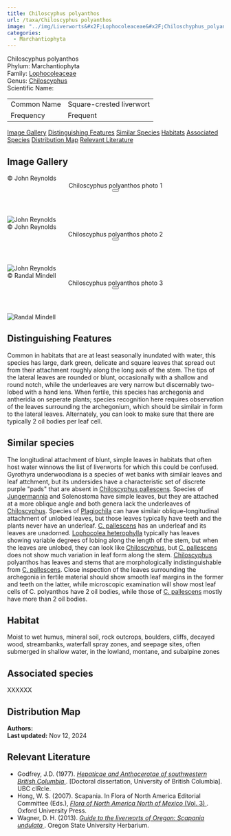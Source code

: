 ```yaml
---
title: Chiloscyphus polyanthos
url: /taxa/Chiloscyphus polyanthos
image: "../img/Liverworts&#x2F;Lophocoleaceae&#x2F;Chiloschyphus_polyanthos&#x2F;macro_pics&#x2F;Chiloscyphus_polyanthos_JR_01.jpg"
categories:
  - Marchantiophyta
---
```


<script defer src="../../js/micromodal.min.js"></script>
<link href="../../css/micromodal.css" rel="stylesheet">

<link href="https://unpkg.com/maplibre-gl@3.6.2/dist/maplibre-gl.css" rel="stylesheet" />
<script defer src="https://unpkg.com/maplibre-gl@3.6.2/dist/maplibre-gl.js"></script>
<script defer src="https://unpkg.com/papaparse@5.4.1/papaparse.min.js"></script>
<script defer src="../../js/records-map.js"></script>

<link href="../../css/style-taxon.css" rel="stylesheet">

<div class="container">
<div class="imerss-content hx-max-w-screen-xl">

<div class="info-panel">
 <div class="info-left">
  <div class="taxon-name">Chiloscyphus polyanthos</div>
   <div class="taxon-rank rank-phylum"><span class="taxon-rank-label">Phylum: </span><span class="taxon-rank-value">Marchantiophyta</span></div>
   <div class="taxon-rank rank-family">
     <span class="taxon-rank-label">Family: </span>
     <span class="taxon-rank-value"><a href="/taxa/Lophocoleaceae">Lophocoleaceae</a></span>
   </div>
   <div class="taxon-rank rank-genus">
     <span class="taxon-rank-label">Genus: </span>
     <span class="taxon-rank-value"><a href="/taxa/Chiloscyphus">Chiloscyphus</a></span>
   </div>
  <div class="taxon-scientific"><span class="scientific-label">Scientific Name: </span>
<a href="https://www.gbif.org/species/ (L.) Corda</span>
                <svg width="20" height="20">
                    <use href="#green-dot"/>
                </svg>
</a>
 </div>
</div>
 <div class="info-right">
<table>
<tr><td class="info-label">Common Name</td><td class="info-value">Square-crested liverwort</td></tr>
<tr><td class="info-label">Frequency</td><td class="info-value">Frequent</td></tr>
</table>
 </div>
</div>

<div class="section-nav">
  <a href="#image-gallery">Image Gallery</a>
  <a href="#distinguishing-features">Distinguishing Features</a>
  <a href="#similar-species">Similar Species</a>
  <a href="#habitats">Habitats</a>
  <a href="#associated-species">Associated Species</a>
  <a href="#distribution-map">Distribution Map</a>
  <a href="#relevant-literature">Relevant Literature</a>
</div>


<h2 id="image-gallery">Image Gallery
</h2>

<div class="imerss-image-header">
  <div class="imerss-image-holder"
       data-micromodal-trigger="modal-plate-photo1"
       style="background-image: url(../../img/Liverworts&#x2F;Lophocoleaceae&#x2F;Chiloschyphus_polyanthos&#x2F;macro_pics&#x2F;Chiloscyphus_polyanthos_JR_01.jpg)"
       title="John Reynolds">
    <div class="imerss-image-copy"> © John Reynolds</div>
  </div>
  <div class="modal micromodal-slide" id="modal-plate-photo1" aria-hidden="true">
      <div class="modal__overlay" tabindex="-1" data-micromodal-close>
          <div class="modal__container" role="dialog" aria-modal="true" aria-labelledby="modal-plate-title-photo1">
              <header class="modal__header">
                  <div class="modal__title" id="modal-plate-title-photo1">
                      Chiloscyphus polyanthos photo 1
                  </div>
                  <button class="modal__close" aria-label="Close" data-micromodal-close></button>
              </header>
              <div class="modal__content" id="modal-plate-content-photo1">
                  <img src="https:&#x2F;&#x2F;lh3.googleusercontent.com&#x2F;d&#x2F;1CEvzYeujEOGaEwDjyT01aXtrPUYRROwl" title="John Reynolds" referrerpolicy="no-referrer"/>
              </div>
          </div>
      </div>
  </div>

  <div class="imerss-image-holder"
       data-micromodal-trigger="modal-plate-photo2"
       style="background-image: url(../../img/Liverworts&#x2F;Lophocoleaceae&#x2F;Chiloschyphus_polyanthos&#x2F;macro_pics&#x2F;Chiloscyphus_polyanthos_JR_02.jpg)"
       title="John Reynolds">
    <div class="imerss-image-copy"> © John Reynolds</div>
  </div>
  <div class="modal micromodal-slide" id="modal-plate-photo2" aria-hidden="true">
      <div class="modal__overlay" tabindex="-1" data-micromodal-close>
          <div class="modal__container" role="dialog" aria-modal="true" aria-labelledby="modal-plate-title-photo2">
              <header class="modal__header">
                  <div class="modal__title" id="modal-plate-title-photo2">
                      Chiloscyphus polyanthos photo 2
                  </div>
                  <button class="modal__close" aria-label="Close" data-micromodal-close></button>
              </header>
              <div class="modal__content" id="modal-plate-content-photo2">
                  <img src="https:&#x2F;&#x2F;lh3.googleusercontent.com&#x2F;d&#x2F;1CBxAMOanfb7F2bNYVqrNyvjuGaLnRumt" title="John Reynolds" referrerpolicy="no-referrer"/>
              </div>
          </div>
      </div>
  </div>

  <div class="imerss-image-holder"
       data-micromodal-trigger="modal-plate-photo3"
       style="background-image: url(../../img/Liverworts&#x2F;Lophocoleaceae&#x2F;Chiloschyphus_polyanthos&#x2F;macro_pics&#x2F;Chiloscyphus_polyanthos_RM_01.jpeg)"
       title="Randal Mindell">
    <div class="imerss-image-copy"> © Randal Mindell</div>
  </div>
  <div class="modal micromodal-slide" id="modal-plate-photo3" aria-hidden="true">
      <div class="modal__overlay" tabindex="-1" data-micromodal-close>
          <div class="modal__container" role="dialog" aria-modal="true" aria-labelledby="modal-plate-title-photo3">
              <header class="modal__header">
                  <div class="modal__title" id="modal-plate-title-photo3">
                      Chiloscyphus polyanthos photo 3
                  </div>
                  <button class="modal__close" aria-label="Close" data-micromodal-close></button>
              </header>
              <div class="modal__content" id="modal-plate-content-photo3">
                  <img src="https:&#x2F;&#x2F;lh3.googleusercontent.com&#x2F;d&#x2F;1CBgVuF9-vQPvbG_667i4VLwB9-yUvMw1" title="Randal Mindell" referrerpolicy="no-referrer"/>
              </div>
          </div>
      </div>
  </div>

</div>


<h2 id="distinguishing-features">Distinguishing Features</h2>

Common in habitats that are at least seasonally inundated with water, this species has large, dark green, delicate and square leaves that spread out from their attachment roughly along the long axis of the stem. The tips of the lateral leaves are rounded or blunt, occasionally with a shallow and round notch, while the underleaves are very narrow but discernably two-lobed with a hand lens. When fertile, this species has archegonia and antheridia on seperate plants; species recognition here requires observation of the leaves surrounding the archegonium, which should be similair in form to the lateral leaves. Alternately, you can look to make sure that there are typically 2 oil bodies per leaf cell. 

<h2 id="similar-species">Similar species</h2>

The longitudinal attachment of blunt, simple leaves in habitats that often host water winnows the list of liverworts for which this could be confused. Gyrothyra underwoodiana is a species of wet banks with similair leaves and leaf attchment, but its undersides have a characteristic set of discrete purple "pads" that are absent in <a href="/taxa/Chiloscyphus pallescens">Chiloscyphus pallescens</a>. Species of <a href="/taxa/Jungermannia">Jungermannia</a> and Solenostoma have simple leaves, but they are attached at a more oblique angle and both genera lack the underleaves of <a href="/taxa/Chiloscyphus">Chiloscyphus</a>. Species of <a href="/taxa/Plagiochila">Plagiochila</a> can have similair oblique-longitudinal attachment of unlobed leaves, but those leaves typically have teeth and the plants never have an underleaf. <a href="/taxa/Chiloscyphus pallescens">C. pallescens</a> has an underleaf and its leaves are unadorned. <a href="/taxa/Lophocolea heterophylla">Lophocolea heterophylla</a> typically has leaves showing variable degrees of lobing along the length of the stem, but when the leaves are unlobed, they can look like <a href="/taxa/Chiloscyphus">Chiloscyphus</a>, but <a href="/taxa/Chiloscyphus pallescens">C. pallescens</a> does not show much variation in leaf form along the stem. <a href="/taxa/Chiloscyphus">Chiloscyphus</a> polyanthos has leaves and stems that are morphologically indistinguishable from <a href="/taxa/Chiloscyphus pallescens">C. pallescens</a>. Close inspection of the leaves surrounding the archegonia in fertile material should show smooth leaf margins in the former and teeth on the latter, while microscopic examination will show most leaf cells of C. polyanthos have 2 oil bodies, while those of <a href="/taxa/Chiloscyphus pallescens">C. pallescens</a> mostly have more than 2 oil bodies. 

<h2 id="habitat">Habitat</h2>

Moist to wet humus, mineral soil, rock outcrops, boulders, cliffs, decayed wood, streambanks, waterfall spray zones, and seepage sites, often submerged in shallow water, in the lowland, montane, and subalpine zones

<h2 id="associated-species">Associated species</h2>

XXXXXX


 <h2 id="distribution-map">Distribution Map</h2>

 <div class="imerss-map-holder" id="imerss-map-holder">
 </div>

 <script type="module">
    imerss.makeRecordsMap("imerss-map-holder", "../../taxa_records/Chiloscyphus polyanthos.csv"); 
 </script>

<div class="taxon-footer">
 <div class="taxon-authors"><b>Authors:</b> <span></span></div>
 <div class="taxon-update"><b>Last updated:</b> <span>Nov 12, 2024</span></div>
</div>

<h2 id="relevant-literature">Relevant Literature</h2>

<ul class="list-disc list-inside text-lg leading-relaxed">
<li class="mb-2">
    Godfrey, J.D. (1977). 
    <a href="https://open.library.ubc.ca/soa/cIRcle/collections/ubctheses/831/items/1.0094118" target="_blank" rel="noopener noreferrer" class="text-green-700 hover:underline">
        <em>Hepaticae and Anthocerotae of southwestern British Columbia</em>
    </a>. [Doctoral dissertation, University of British Columbia]. UBC cIRcle.
</li>
<li class="mb-2">
    Hong, W. S. (2007). Scapania. In Flora of North America Editorial Committee (Eds.), 
    <a href="https://www.mobot.org/plantscience/BFNA/V3/Scapania_R2.pdf" target="_blank" rel="noopener noreferrer" class="text-green-700 hover:underline">
        <em>Flora of North America North of Mexico</em> (Vol. 3)
    </a>. Oxford University Press.
</li>
<li class="mb-2">
    Wagner, D. H. (2013). 
    <a href="https://herbarium.science.oregonstate.edu/wagner/liverworts/scaund.htm" target="_blank" rel="noopener noreferrer" class="text-green-700 hover:underline">
        <em>Guide to the liverworts of Oregon: Scapania undulata</em>
    </a>. Oregon State University Herbarium.
</li>
</ul>
</div>
</div>

<script type="module">
  MicroModal.init();
</script>
